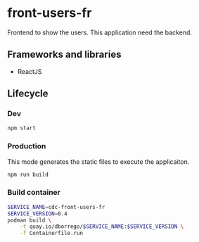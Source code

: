 # front-users-fr

Frontend to show the users. This application need the backend.

## Frameworks and libraries
* ReactJS

## Lifecycle

### Dev

```bash
npm start
```

### Production

This mode generates the static files to execute the applicaiton.

```bash
npm run build
```

### Build container

```bash
SERVICE_NAME=cdc-front-users-fr
SERVICE_VERSION=0.4
podman build \
    -t quay.io/dborrego/$SERVICE_NAME:$SERVICE_VERSION \
    -f Containerfile.run
```

